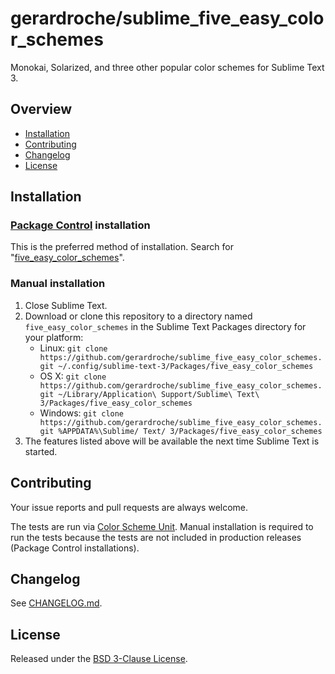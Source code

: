 # gerardroche/sublime_five_easy_color_schemes

Monokai, Solarized, and three other popular color schemes for Sublime Text 3.

## Overview

* [Installation](#installation)
* [Contributing](#contributing)
* [Changelog](#changelog)
* [License](#license)

## Installation

### [Package Control](https://packagecontrol.io) installation

This is the preferred method of installation. Search for "[five_easy_color_schemes](https://packagecontrol.io/search/five_easy_color_schemes)".

### Manual installation

1. Close Sublime Text.
2. Download or clone this repository to a directory named `five_easy_color_schemes` in the Sublime Text Packages directory for your platform:
    * Linux: `git clone https://github.com/gerardroche/sublime_five_easy_color_schemes.git ~/.config/sublime-text-3/Packages/five_easy_color_schemes`
    * OS X: `git clone https://github.com/gerardroche/sublime_five_easy_color_schemes.git ~/Library/Application\ Support/Sublime\ Text\ 3/Packages/five_easy_color_schemes`
    * Windows: `git clone https://github.com/gerardroche/sublime_five_easy_color_schemes.git %APPDATA%\Sublime/ Text/ 3/Packages/five_easy_color_schemes`
3. The features listed above will be available the next time Sublime Text is started.

## Contributing

Your issue reports and pull requests are always welcome.

The tests are run via [Color Scheme Unit](https://github.com/gerardroche/sublime_color_scheme_unit). Manual installation is required to run the tests because the tests are not included in production releases (Package Control installations).

## Changelog

See [CHANGELOG.md](CHANGELOG.md).

## License

Released under the [BSD 3-Clause License](LICENSE).
